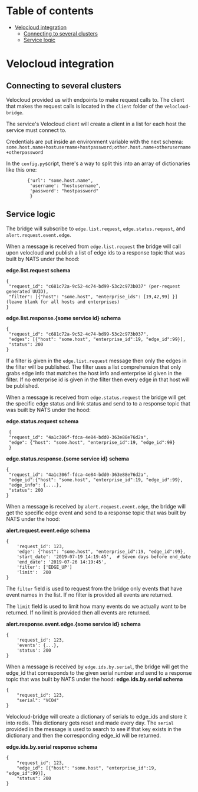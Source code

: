 # Table of contents
- [Velocloud integration](#velocloud-integration)
  * [Connecting to several clusters](#connecting-to-several-clusters)
  * [Service logic](#service-logic)

# Velocloud integration

## Connecting to several clusters
Velocloud provided us with endpoints to make request calls to. The client that makes the request calls is located 
in the `client` folder of the `velocloud-bridge`.

The service's Velocloud client will create a client in a list for each host the service must connect to.

Credentials are put inside an environment variable with the next schema:
`some.host.name+hostusername+hostpassword;other.host.name+otherusername+otherpassword`

In the `config.py`script, there's a way to split this into an array of dictionaries like this one:

````
        {'url': "some.host.name",
         'username': "hostusername",
         'password': "hostpassword"
         }
````

## Service logic
The bridge will subscribe to `edge.list.request`, `edge.status.request`, and `alert.request.event.edge`.

When a message is received from `edge.list.request` the bridge will call upon velocloud and publish a 
list of edge ids to a response topic that was built by NATS under the hood:

__edge.list.request schema__
```
{
 "request_id": "c681c72a-9c52-4c74-bd99-53c2c973b037" (per-request generated UUID),
 "filter": [{"host": "some.host", "enterprise_ids": [19,42,99] }](leave blank for all hosts and enterprises)
}
```
__edge.list.response.{some service id} schema__
```
{
 "request_id": "c681c72a-9c52-4c74-bd99-53c2c973b037",
 "edges": [{"host": "some.host", "enterprise_id":19, "edge_id":99}],
 "status": 200 
}
```

If a filter is given in the `edge.list.request` message then only the edges in the filter will be published.
The filter uses a list comprehension that only grabs edge info that matches the host info and enterprise id given in the
filter. If no enterprise id is given in the filter then every edge in that host will be published.

When a message is received from `edge.status.request` the bridge will get the specific edge status and link status and
send to to a response topic that was built by NATS under the hood:

__edge.status.request schema__
```
 {
 "request_id": "4a1c306f-fdca-4e84-bdd0-363e88e76d2a",
 "edge": {"host": "some.host", "enterprise_id":19, "edge_id":99}
 }
```
__edge.status.response.{some service id} schema__
```
{
 "request_id": "4a1c306f-fdca-4e84-bdd0-363e88e76d2a",
 "edge_id":{"host": "some.host", "enterprise_id":19, "edge_id":99},
 "edge_info": {....},
 "status": 200
}
```

When a message is received by `alert.request.event.edge`, the bridge will get the specific edge event and send to
a response topic that was built by NATS under the hood:

__alert.request.event.edge schema__
```
{
    'request_id': 123,
    'edge': {"host": "some.host", "enterprise_id":19, "edge_id":99},
    'start_date': '2019-07-19 14:19:45',  # Seven days before end_date
    'end_date': '2019-07-26 14:19:45',
    'filter': ['EDGE_UP']
    'limit':  200
}
```
The `filter` field is used to request from the bridge only events that have event names in the list. If no filter is provided
all events are returned.

The `limit` field is used to limit how many events do we actually want to be returned. If no limit is provided then 
all events are returned.

__alert.response.event.edge.{some service id} schema__
```
{
    'request_id': 123, 
    'events': {...}, 
    'status': 200
}
```

When a message is received by `edge.ids.by.serial`, the bridge will get the edge_id that corresponds to the given 
serial number and send to a response topic that was built by NATS under the hood:
__edge.ids.by.serial schema__
```
{
    "request_id": 123, 
    "serial": "VCO4"
}
```
Velocloud-bridge will create a dictionary of serials to edge_ids and store it into redis. This dictionary gets 
reset and made every day. The `serial` provided in the message is used to search to see if that key exists in
the dictionary and then the corresponding edge_id will be returned. 

__edge.ids.by.serial response schema__
```
{
    "request_id": 123, 
    "edge_id": [{"host": "some.host", "enterprise_id":19, "edge_id":99}], 
    "status": 200
}
```